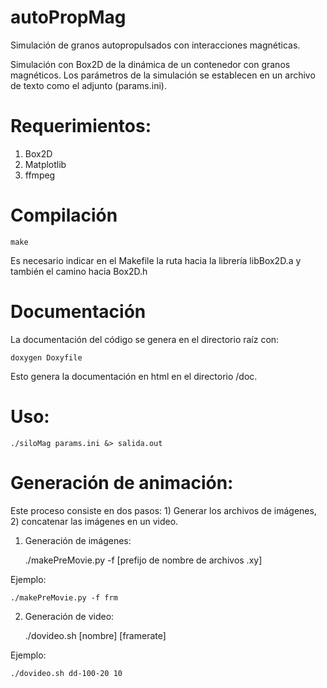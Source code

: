 # autoPropMag

Simulación de granos autopropulsados con interacciones magnéticas.


Simulación con Box2D de la dinámica de un contenedor con granos magnéticos.
Los parámetros de la simulación se establecen en un archivo de texto como 
el adjunto (params.ini). 

# Requerimientos:
1. Box2D
2. Matplotlib
3. ffmpeg

# Compilación
    make
Es necesario indicar en el Makefile la ruta hacia la librería libBox2D.a y
también el camino hacia Box2D.h

# Documentación
La documentación del código se genera en el directorio raíz con:

    doxygen Doxyfile

Esto genera la documentación en html en el directorio /doc.

# Uso:
    ./siloMag params.ini &> salida.out

# Generación de animación:
Este proceso consiste en dos pasos: 1) Generar los archivos de imágenes, 
2) concatenar las imágenes en un video.

1. Generación de imágenes:

    ./makePreMovie.py -f [prefijo de nombre de archivos .xy]

Ejemplo:

    ./makePreMovie.py -f frm

2. Generación de video:

    ./dovideo.sh [nombre] [framerate]

Ejemplo:

    ./dovideo.sh dd-100-20 10

